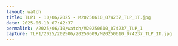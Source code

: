 ```yaml
---
layout: watch
title: TLP1 - 10/06/2025 - M20250610_074237_TLP_1T.jpg
date: 2025-06-10 07:42:37
permalink: /2025/06/10/watch/M20250610_074237_TLP_1
capture: TLP1/2025/202506/20250609/M20250610_074237_TLP_1T.jpg
---
```

